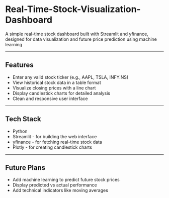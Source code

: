 # Real-Time-Stock-Visualization-Dashboard
A simple real-time stock dashboard built with Streamlit and yfinance, designed for data visualization and future price prediction using machine learning

---

## Features

- Enter any valid stock ticker (e.g., AAPL, TSLA, INFY.NS)
- View historical stock data in a table format
- Visualize closing prices with a line chart
- Display candlestick charts for detailed analysis
- Clean and responsive user interface

---

## Tech Stack

- Python
- Streamlit - for building the web interface
- yfinance - for fetching real-time stock data
- Plotly - for creating candlestick charts

---

## Future Plans

- Add machine learning to predict future stock prices
- Display predicted vs actual performance
- Add technical indicators like moving averages

